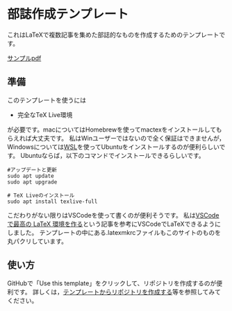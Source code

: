 # 部誌作成テンプレート
これはLaTeXで複数記事を集めた部誌的なものを作成するためのテンプレートです。

[サンプルpdf](out/main.pdf)

## 準備
このテンプレートを使うには
- 完全なTeX Live環境


が必要です。macについてはHomebrewを使ってmactexをインストールしてもらえれば大丈夫です。
私はWinユーザーではないので全く保証はできませんが，Windowsについては[WSL](https://learn.microsoft.com/ja-jp/windows/wsl/install)を使ってUbuntuをインストールするのが便利らしいです。
Ubuntuならば，以下のコマンドでインストールできるらしいです。
```
#アップデートと更新
sudo apt update
sudo apt upgrade

# TeX Liveのインストール
sudo apt install texlive-full
```

こだわりがない限りはVSCodeを使って書くのが便利そうです。
私は[VSCode で最高の LaTeX 環境を作る](https://qiita.com/rainbartown/items/d7718f12d71e688f3573)という記事を参考にVSCodeでLaTeXできるようにしました。
テンプレートの中にある.latexmkrcファイルもこのサイトのものを丸パクリしています。

## 使い方
GitHubで「Use this template」をクリックして、リポジトリを作成するのが便利です。
詳しくは，[テンプレートからリポジトリを作成する](https://docs.github.com/ja/repositories/creating-and-managing-repositories/creating-a-repository-from-a-template)等を参照してみてください。




